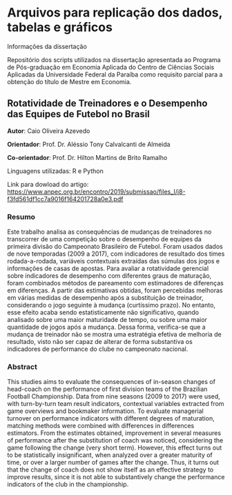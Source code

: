 # Arquivos para replicação dos dados, tabelas e gráficos

Informações da dissertação

Repositório dos scripts utilizados na dissertação apresentada ao Programa de Pós-graduação em Economia Aplicada do Centro de Ciências Sociais Aplicadas da Universidade Federal da Paraíba como requisito parcial para a obtenção do título de Mestre em Economia.

## Rotatividade de Treinadores e o Desempenho das Equipes de Futebol no Brasil

**Autor**: Caio Oliveira Azevedo

**Orientador**: Prof. Dr. Aléssio Tony Calvalcanti de Almeida

**Co-orientador**: Prof. Dr. Hilton Martins de Brito Ramalho

Linguagens utilizadas: R e Python

Link para dowload do artigo: https://www.anpec.org.br/encontro/2019/submissao/files_I/i8-f3fd561df1cc7a9016f164201728a0e3.pdf



### Resumo

Este trabalho analisa as consequências de mudanças de treinadores no transcorrer de uma competição sobre
o desempenho de equipes da primeira divisão do Campeonato Brasileiro de Futebol. Foram usados dados
de nove temporadas (2009 a 2017), com indicadores de resultado dos times rodada-a-rodada, variáveis
contextuais extraídas das súmulas dos jogos e informações de casas de apostas. Para avaliar a rotatividade gerencial
sobre indicadores de desempenho com diferentes graus de maturação, foram combinados métodos de
pareamento com estimadores de diferenças em diferenças. A partir das estimativas obtidas, foram percebidas
melhoras em várias medidas de desempenho após a substituição de treinador, considerando o jogo seguinte à
mudança (curtíssimo prazo). No entanto, esse efeito acaba sendo estatisticamente não significativo, quando
analisado sobre uma maior maturidade de tempo, ou sobre uma maior quantidade de jogos após a mudança.
Dessa forma, verifica-se que a mudança de treinador não se mostra uma estratégia efetiva de melhoria de
resultado, visto não ser capaz de alterar de forma substantiva os indicadores de performance do clube no
campeonato nacional.

### Abstract

This studies aims to evaluate the consequences of in-season changes of head-coach on the performance
of first division teams of the Brazilian Football Championship. Data from nine seasons (2009 to 2017)
were used, with turn-by-turn team result indicators, contextual variables extracted from game overviews
and bookmaker information. To evaluate managerial turnover on performance indicators with different
degrees of maturation, matching methods were combined with differences in differences estimators. From
the estimates obtained, improvement in several measures of performance after the substitution of coach was
noticed, considering the game following the change (very short term). However, this effect turns out to be
statistically insignificant, when analyzed over a greater maturity of time, or over a larger number of games
after the change. Thus, it turns out that the change of coach does not show itself as an effective strategy to
improve results, since it is not able to substantively change the performance indicators of the club in the
championship.
